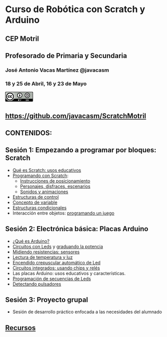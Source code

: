 # Curso de Robótica con Scratch y Arduino

## CEP Motril

## Profesorado de Primaria y Secundaria

### José Antonio Vacas Martínez @javacasm

### 18 y 25 de Abril, 16 y 23 de Mayo

[![CCbySA](imagenes/CCbySQ_88x31.png)](./imagenes/Licencia_CC.png)

## https://github.com/javacasm/ScratchMotril

## CONTENIDOS:

## Sesión 1: Empezando a programar por bloques: Scratch
- [Qué es Scratch: usos educativos](./Indice.md)
- [Programando con Scratch](./Scratch.md):
    * [Instrucciones de posicionamiento](./Scratch.md#vamos-a-dibujar)
    * [Personajes, disfraces, escenarios](./Scratch.md#personaje)
    * [Sonidos y animaciones](./Scratch.md#sonido)
- [Estructuras de control](./Scratch.md#sentencias-de-control)
- [Concepto de variable](./Scratch.md#variables)
- [Estructuras condicionales](./Scratch.md#pueden-interaccionar-entre-s%C3%AD)
- Interacción entre objetos: [programando un juego](./Ejemplos.md)

## Sesión 2: Electrónica básica: Placas Arduino
- [¿Qué es Arduino?](./arduino.md)
- [Circuitos con Leds](./arduino.md#led-en-el-pin-9) y [graduando la potencia](./arduino.md#no-todo-es-digital)
- [Midiendo resistencias: sensores](./arduino.md#leemos-voltajes)
- [Lectura de temperatura y luz](./arduino.md#lo-sensores-igual)
- [Encendido crepuscular automático de Led](https://github.com/javacasm/ScratchMotril/blob/master/arduino.md#ldr-c%C3%A9lula-fotoel%C3%A9ctrica)
- [Circuitos integrados: usando chips y relés](./arduino.md#rel%C3%A9s)
- Las placas Arduino: usos educativos y características.
- [Programación de secuencias de Leds](./arduino.md#Secuencias)
- [Detectando pulsadores](./arduino.md#Pulsadores)

## Sesión 3: Proyecto grupal
- Sesión de desarrollo práctico enfocada a las necesidades del alumnado




## [Recursos](./recursos.md)
